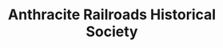 ---
layout: repo
title: "Anthracite Railroads Historical Society"
id: 15275
permalink: repos/15275/
---